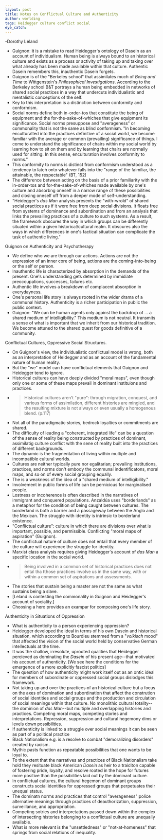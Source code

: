 ```yaml
---
layout: post
title: Notes on Conflictual Culture and Authenticity
author: worlding
tags: Heidegger culture conflict social
eye_catch:
---
```


-Dorothy Leland

* Guignon: it is a mistake to read Heidegger's ontology of Dasein as an account of individualism. Human being is always bound to an historical culture and exists as a process or activity of taking up and taking over what already has been made available within that culture. Authentic Dasein remembers this, inauthentic Dasein forgets.
* Guignon is of the "Berkeley school" that assimilates much of _Being and Time_ to Wittgenstein's _Philosophical Investigations_. According to the Berkeley school B&T portrays a human being embedded in networks of shared social practices in a way that undercuts individualistic and mentalistic conceptions of the self.
* Key to this interpretation is a distinction between conformity and conformism.
* Social norms define both in-order-tos that constitute the being of equipment and the for-the-sake-of-whiches that give equipment its significance. Social norms presuppose and "averageness" or commonality that is not the same as blind conformism. "In becoming enculturalted into the practices definitive of a social world, we become familiar with the average or common (prevailing) significance of things. I come to understand the significance of chairs within my social world by learning how to sit on them and by learning that chairs are normally used for sitting. In this sense, enculturation involves conformity to norms."
* This conformity to norms is distinct from conformism understood as a tendency to latch onto whatever falls into the "range of the faimiliar, the attainable, the respectable" (BT, 152)
* The difference between acting on the basis of a prior familiarity with the in-order-tos and for-the-sake-of-whiches made available by one's culture and absorbng oneself in a narrow range of these possibilities and closing oneself off from a deeper mode of self-understanding.
* "Heidegger's _das Man_ analysis presents the "with-wrold" of shared social practices as if it were free from deep social divisions. It floats free from systems of dominance and subordination and from an analysis that links the prevailing practices of a culture to such systems. As a result, the framework obscures the way in which groups can be differently situated within a given historical/cultural realm. It obscures also the ways in which differences in one's factical situation can complicate the task of authentic living."

Guignon on Authenticity and Psychotherapy
* We define who we are through our actions. Actions are not the expression of an inner core of being, actions are the coming-into-being or the self or person.
* Inauthentic life is characterized by absorption in the demands of the present. One's understanding gets determined by immidiate preoccupations, successes, failures etc.
* Authentic life involves a breakdown of complacent absorption in everydayness.
* One's personal life story is always rooted in the wider drama of a communal history. Authenticity is a richer participation in public the public context.
* Guignon: "We can be human agents only against the backdrop of ... a shared medium of intelligibility." This medium is not neutral. It transmits a sense of what is important that we inherit from our historical tradition. We become attuned to the shared quest for goods definitive of a community.

Conflictual Cultures, Oppressive Social Structures.
* On Guignon's view, the individualistic conflictual model is wrong, both as an interpretation of Heidegger and as an account of the fundamental nature of human reality.
* But the "we" model can have conflictual elements that Guignon and Heidegger tend to ignore.
* Historical cultures can have deeply divided "moral maps", even though only one or some of these maps prevail in dominant instituions and practices.
* >Historical cultures aren't "pure": through migration, conquest, and various forms of assimilation, different histories are mingled, and the resulting mixture is not always or even usually a homogenous blend. (p.117)
* Not all of the paradigmatic stories, bedrock loyalties or commitments are shared.
* The difficulty of leading a "coherent, integrated life" can be a question of the sense of reality being constructed by practices of dominant, assimilatig culture conflict with the sene of reality built into the practices of different backgrounds.
* The dynamic is the fragmentation of living within multiple and incompatible cultural worlds.
* Cultures are neither typically pure nor egalitarian; prevailing institutions, practices, and norms don't embody the communal indentificatons, moral maps, and so on of every social grouping equally.
* The is a weakness of the idea of a "shared medium of intelligibility."
* Involvement in public forms of life can be pernicious for marginalised people.
* Lostness or incoherence is often described in the narratives of immigrant and conquered populations. Anzaldúa uses "borderlands" as a metaphor for the condition of being caught between cultures. The borderland is both a barrier and a passageway between the Anglo and the Mexican. The struggle with identity is intrinsic to borderland existence.
* "Conflictual culture": culture in which there are divisions over what is important, possible, and permissible. Conflicting "moral maps of aspiration" (Guignon).
* The conflictual nature of culture does not entail that every member of the culture will experience the struggle for identity.
* Marxist class analysis requires giving Heidegger's account of _das Man_ a specific location in the social world.
* >Being involved in a common set of historical practices does not ental tha tthose practices involve us in the same way, with or within a common set of aspirations and assessments.
* The stories that sustain being a master are not the same as what sustains being a slave.
* [Leland is contesting the commonality in Guignon and Heidegger's account of sociality.]
* Choosing a hero provides an exampar for composing one's life story.

Authenticity in Situations of Oppression
* What is authenticity to a person experiencing oppression?
* Heidegger developed the ideal in terms of his own Dasein and historical situation, which according to Bourdieu stemmed from a "_volkisch_ mood" that affected the vision of the social world held by conservative German intellectuals at the time.
* It was the shallow, irresolute, uprooted qualities that Heidegger percieved as dominating the _Dasein_ of his present age--that motivated his account of authenticity. [We see here the conditions for the emergence of a more explicitly fascist politics]
* The question of how authenticity might work itself out as an ontic ideal for members of subordinate or oppressed social groups dislodges this framework.
* Not taking up and over the practices of an historical culture but a focus on the axes of domination and subordination that affect the constrution of social identities and social groups and the production and circulation of social meanings within that culture. No monolithic cultural totality--the dominion of _das Man_--but multiple and overlapping histories and practices. Competing moral maps, competing stories and interpretations. Repression, suppression and cultural hegemony dims or levels down possibilities.
* If authenticity is linked to a struggle over social meanings it can be seen as part of a political practice
* Black Nationalism e.g. is a resolve to combat "demoralizing disorders" created by racism.
* Mythic pasts function as repeatable possibilities that one wants to be loyal to.
* To the extent that the narratives and practices of Black Nationalism take hold they resituate black American _Dasein_ as heir to a traiditon capable of fostering pride, loyalty, and resolve rooted in the hope for futures more positive than the possibilities laid out by the dominant culture.
* In conflictual cultures, the cultural hegemon of dominant groups constructs social identities for oppressed groups that perpetuates their unequal status.
* The dominatn norms and practices that control "averageness" police alternative meanings through practices of deauthorization, suppression, surveillance, and appropriation.
* Competing sotries and interpretations passed down within the complex of intersecting histories belonging to a conflictual culture are unequally available.
* What is more relevant is the "unsettledness" or "not-at-homeness" that springs from social relations of inequality.
